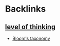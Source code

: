
# Backlinks
## [level of thinking](<level of thinking.md>)
- [Bloom's taxonomy](<Bloom's taxonomy.md>)

